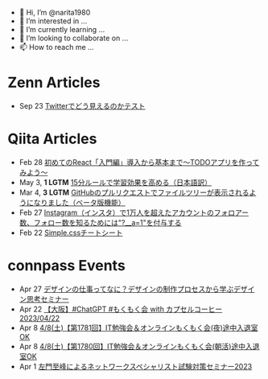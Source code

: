 - 👋 Hi, I’m @narita1980
- 👀 I’m interested in ...
- 🌱 I’m currently learning ...
- 💞️ I’m looking to collaborate on ...
- 📫 How to reach me ...

# Zenn Articles

<!-- profile updater begin: zenn -->
- Sep 23 [Twitterでどう見えるのかテスト](https://zenn.dev/narita1980/articles/cbb21f8d7f785752d6ac)
<!-- profile updater end: zenn -->

# Qiita Articles

<!-- profile updater begin: qiita -->
- Feb 28 [初めてのReact「入門編」導入から基本まで〜TODOアプリを作ってみよう〜](https://qiita.com/narita1980/items/49df43425ba2400bd0c2)
- May 3, **1 LGTM** [15分ルールで学習効果を高める（日本語訳）](https://qiita.com/narita1980/items/d0ad5246344fc6e4380f)
- Mar 4, **3 LGTM** [GitHubのプルリクエストでファイルツリーが表示されるようになりました（ベータ版機能）](https://qiita.com/narita1980/items/bee2c5232342a51e0415)
- Feb 27 [Instagram（インスタ）で1万人を超えたアカウントのフォロアー数、フォロー数を知るためには"?__a=1"を付与する](https://qiita.com/narita1980/items/630b7014fa893461b991)
- Feb 22 [Simple.cssチートシート](https://qiita.com/narita1980/items/fd2ccf0e91944aab9fd5)
<!-- profile updater end: qiita -->

# connpass Events

<!-- profile updater begin: connpass -->
- Apr 27 [デザインの仕事ってなに？デザインの制作プロセスから学ぶデザイン思考セミナー](https://bibit.connpass.com/event/278796/)
- Apr 22 [【大阪】#ChatGPT #もくもく会 with カプセルコーヒー 2023/04/22](https://osaka-driven-dev.connpass.com/event/279651/)
- Apr 8 [4/8(土)【第1781回】IT勉強会＆オンラインもくもく会(夜)途中入退室OK](https://no-genre-mokumoku.connpass.com/event/279656/)
- Apr 8 [4/8(土)【第1780回】IT勉強会＆オンラインもくもく会(朝活)途中入退室OK](https://no-genre-mokumoku.connpass.com/event/279655/)
- Apr 1 [左門至峰によるネットワークスペシャリスト試験対策セミナー2023](https://nespe.connpass.com/event/278440/)
<!-- profile updater end: connpass -->

<!---
narita1980/narita1980 is a ✨ special ✨ repository because its `README.md` (this file) appears on your GitHub profile.
You can click the Preview link to take a look at your changes.
--->
